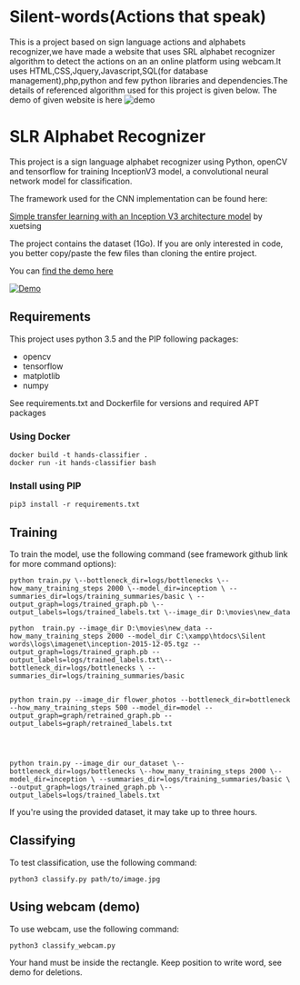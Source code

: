 # Silent-words(Actions that speak)
This is a project based on sign language actions and alphabets recognizer,we have made a website that uses SRL alphabet recognizer algorithm to detect the actions on an an online platform using webcam.It uses HTML,CSS,Jquery,Javascript,SQL(for database management),php,python and few python libraries and dependencies.The details of referenced algorithm used for this project is given below.
The demo of given website is here
![demo]()
# SLR Alphabet Recognizer

This project is a sign language alphabet recognizer using Python, openCV and tensorflow for training InceptionV3 model, a convolutional neural network model for classification.

The framework used for the CNN implementation can be found here:

[Simple transfer learning with an Inception V3 architecture model](https://github.com/xuetsing/image-classification-tensorflow) by xuetsing

The project contains the dataset (1Go). If you are only interested in code, you better copy/paste the few files than cloning the entire project.

You can [find the demo here](https://youtu.be/kBw-xGEIYhY)

[![Demo](http://img.youtube.com/vi/kBw-xGEIYhY/0.jpg)](http://www.youtube.com/watch?v=kBw-xGEIYhY)

## Requirements

This project uses python 3.5 and the PIP following packages:
* opencv
* tensorflow
* matplotlib
* numpy

See requirements.txt and Dockerfile for versions and required APT packages

### Using Docker
```
docker build -t hands-classifier .
docker run -it hands-classifier bash
```
### Install using PIP
```
pip3 install -r requirements.txt
```
## Training

To train the model, use the following command (see framework github link for more command options):
```
python train.py \--bottleneck_dir=logs/bottlenecks \--how_many_training_steps 2000 \--model_dir=inception \ --summaries_dir=logs/training_summaries/basic \ --output_graph=logs/trained_graph.pb \--output_labels=logs/trained_labels.txt \--image_dir D:\movies\new_data

python  train.py --image_dir D:\movies\new_data --how_many_training_steps 2000 --model_dir C:\xampp\htdocs\Silent words\logs\imagenet\inception-2015-12-05.tgz --output_graph=logs/trained_graph.pb --output_labels=logs/trained_labels.txt\--bottleneck_dir=logs/bottlenecks \ --summaries_dir=logs/training_summaries/basic


python train.py --image_dir flower_photos --bottleneck_dir=bottleneck --how_many_training_steps 500 --model_dir=model --output_graph=graph/retrained_graph.pb --output_labels=graph/retrained_labels.txt




python train.py --image_dir our_dataset \--bottleneck_dir=logs/bottlenecks \--how_many_training_steps 2000 \--model_dir=inception \ --summaries_dir=logs/training_summaries/basic \ --output_graph=logs/trained_graph.pb \--output_labels=logs/trained_labels.txt

```
If you're using the provided dataset, it may take up to three hours.
  
## Classifying
  
To test classification, use the following command:
```
python3 classify.py path/to/image.jpg
```

## Using webcam (demo)

To use webcam, use the following command:
```
python3 classify_webcam.py
```
Your hand must be inside the rectangle. Keep position to write word, see demo for deletions.
